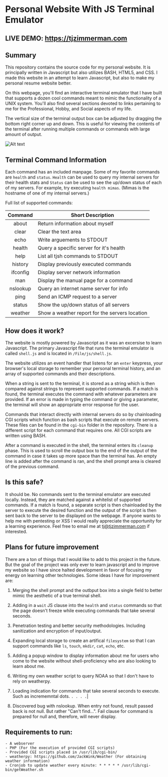 # Personal Website With JS Terminal Emulator

## LIVE DEMO: https://tjzimmerman.com

## Summary
This repository contains the source code for my personal website. It is principally written in Javascript but also utilizes BASH, HTML5, and CSS. I made this website in an attempt to learn Javascript, but also to make my personal resume website better.

On this webpage, you'll find an interactive terminal emulator that I have built that supports a dozen cool commands meant to mimic the functionality of a UNIX system. You'll also find several sections devoted to links pertaining to me for the Professional, Hobby, and Social aspects of my life. 

The vertical size of the terminal output box can be adjusted by dragging the bottom right corner up and down. This is useful for viewing the contents of the terminal after running multiple commands or commands with large amount of output.

![Alt text](https://raw.githubusercontent.com/zimmertr/Personal-Website-With-JS-Terminal-Emulator/master/Files/screenshot.png "Terminal Emulator")


## Terminal Command Information
Each command has an included manpage. Some of my favorite commands are `health` and `status`. `Health` can be used to query my internal servers for their health stats and `Status` can be used to see the up/down status of each of my servers. For example, try executing `health mimas`. (Mimas is the hostname of one of my internal servers.)

Full list of supported commands:

| Command   | Short Description                              |
|:---------:| ---------------------------------------------- |
| about     | Return information about myself                |
| clear     | Clear the text area                            |
| echo      | Write arguements to STDOUT                     |
| health    | Query a specific server for it's health        |
| help      | List all tjsh commands to STDOUT               |
| history   | Display previously executed commands           |
| ifconfig  | Display server network information             |
| man       | Display the manual page for a command          |
| nslookup  | Query an internet name server for info         |
| ping      | Send an ICMP request to a server               |
| status    | Show the up/down status of all servers         |
| weather   | Show a weather report for the servers location |


## How does it work?

The website is mostly powered by Javascript as it was an excersise to learn Javascript. The primary Javascript file that runs the terminal emulator is called `shell.js` and is located in `/File/js/shell.js`.

The website utilizes  an event handler that listens for an `enter` keypress, your browser's local storage to remember your personal terminal history, and an array of supported commands and their descriptions. 

When a string is sent to the terminal, it is stored as a string which is then compared against strings to represent supported commands. If a match is found, the terminal executes the command with whatever parameters are provided. If an error is made in typing the command or giving a parameter, the terminal will show an appropriate error response for the user. 

Commands that interact directly with internal servers do so by chainloading CGI scripts which function as bash scripts that execute on remote servers. These files can be found in the `cgi-bin` folder in the repository. There is a different script for each command that requires one. All CGI scripts are written using BASH. 

After a command is executed in the shell, the terminal enters its `cleanup` phase. This is used to scroll the output box to the end of the output of the command in case it takes up more space than the terminal has. An empty line is added after the command is ran, and the shell prompt area is cleared of the previous command. 

## Is this safe?

It should be. No commands sent to the terminal emulator are executed locally. Instead, they are matched against a whitelist of supported commands. If a match is found, a separate script is then chainloaded by the server to execute the desired function and the output of the script is then sent back to the server to be displayed on the webpage. If anyone wants to help me with pentesting or XSS I would really appreciate the opportunity for a learning experience. Feel free to email me at tj@tjzimmerman.com if interested.

## Plans for future improvement

There are a ton of things that I would like to add to this project in the future. But the goal of the project was only ever to learn javascript and to improve my website so I have since halted development in favor of focusing my energy on learning other technologies. Some ideas I have for improvement are:

1. Merging the shell prompt and the outbput box into a single field to better mimic the aesthetic of a true terminal shell.  

2. Adding in a `wait` JS clause into the `health` and `status` commands so that the page doesn't freeze while executing commands that take several seconds. 

3. Penetration testing and better security methodologies. Including sanitization and encryption of input/output.  

4. Expanding local storage to create an artifical `filesystem` so that I can support commands like `ls`, `touch`, `mkdir`, `cat`, `echo`, etc.

5. Adding a popup window to display information about me for users who come to the website without shell-proficiency who are also looking to learn about me. 

6. Writing my own weather script to query NOAA so that I don't have to rely on weatherpy.  

7. Loading indication for commands that take several seconds to execute. Such as incrememntal dots. `. . . .`|

8. Discovered bug with nslookup. When entry not found, result passed back is not null. But rather "Can't find...". Fail clause for command is prepared for null and, therefore, will never display. 

## Requirements to run:  
```
- A webserver  
- PHP (For the execution of provided CGI scripts)  
- Provided CGI scripts placed in /usr/lib/cgi-bin/  
- weatherpy: https://github.com/JackWink/Weather (For obtaining weather information)
- Cronjob to update weather every minute: * * * * * /usr/lib/cgi-bin/getWeather.sh
```
